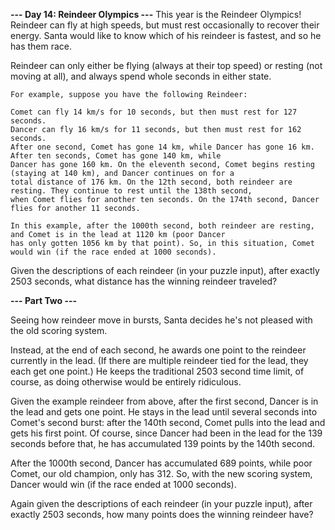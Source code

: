 **--- Day 14: Reindeer Olympics ---**
This year is the Reindeer Olympics! Reindeer can fly at high speeds, but must rest occasionally to recover their energy.
Santa would like to know which of his reindeer is fastest, and so he has them race.

Reindeer can only either be flying (always at their top speed) or resting (not moving at all), and always spend whole
seconds in either state.

```
For example, suppose you have the following Reindeer:

Comet can fly 14 km/s for 10 seconds, but then must rest for 127 seconds.
Dancer can fly 16 km/s for 11 seconds, but then must rest for 162 seconds.
After one second, Comet has gone 14 km, while Dancer has gone 16 km. After ten seconds, Comet has gone 140 km, while 
Dancer has gone 160 km. On the eleventh second, Comet begins resting (staying at 140 km), and Dancer continues on for a 
total distance of 176 km. On the 12th second, both reindeer are resting. They continue to rest until the 138th second, 
when Comet flies for another ten seconds. On the 174th second, Dancer flies for another 11 seconds.

In this example, after the 1000th second, both reindeer are resting, and Comet is in the lead at 1120 km (poor Dancer 
has only gotten 1056 km by that point). So, in this situation, Comet would win (if the race ended at 1000 seconds).
```

Given the descriptions of each reindeer (in your puzzle input), after exactly 2503 seconds, what distance has the
winning reindeer traveled?

**--- Part Two ---**

Seeing how reindeer move in bursts, Santa decides he's not pleased with the old scoring system.

Instead, at the end of each second, he awards one point to the reindeer currently in the lead. (If there are multiple
reindeer tied for the lead, they each get one point.) He keeps the traditional 2503 second time limit, of course, as
doing otherwise would be entirely ridiculous.

Given the example reindeer from above, after the first second, Dancer is in the lead and gets one point. He stays in the
lead until several seconds into Comet's second burst: after the 140th second, Comet pulls into the lead and gets his
first point. Of course, since Dancer had been in the lead for the 139 seconds before that, he has accumulated 139 points
by the 140th second.

After the 1000th second, Dancer has accumulated 689 points, while poor Comet, our old champion, only has 312. So, with
the new scoring system, Dancer would win (if the race ended at 1000 seconds).

Again given the descriptions of each reindeer (in your puzzle input), after exactly 2503 seconds, how many points does
the winning reindeer have?
